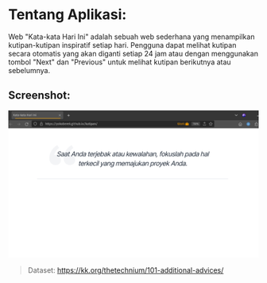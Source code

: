 # Tentang Aplikasi:

Web "Kata-kata Hari Ini" adalah sebuah web sederhana yang menampilkan kutipan-kutipan inspiratif setiap hari. 
Pengguna dapat melihat kutipan secara otomatis yang akan diganti setiap 24 jam atau dengan menggunakan tombol "Next" dan "Previous" untuk melihat kutipan berikutnya atau sebelumnya.

## Screenshot:

![Screenshot Aplikasi Daily Quotes](./screenshot.png)


> Dataset: https://kk.org/thetechnium/101-additional-advices/
